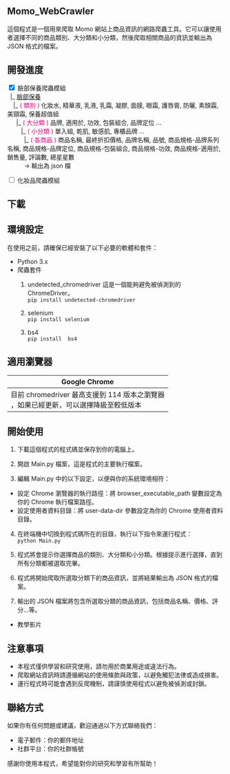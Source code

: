 ## Momo_WebCrawler 
這個程式是一個用來爬取 Momo 網站上商品資訊的網路爬蟲工具。它可以讓使用者選擇不同的商品類別、大分類和小分類，然後爬取相關商品的資訊並輸出為 JSON 格式的檔案。


## 開發進度

<input type="checkbox" checked> 臉部保養爬蟲模組<br>
&ensp;|_ [臉部保養](https://www.momoshop.com.tw/category/LgrpCategory.jsp?l_code=1111700000&sourcePageType=4)<br>
&ensp;&ensp;|_ <font color=#e40580>( 類別 )</font> 化妝水, 精華液, 乳液, 乳霜, 凝膠, 面膜, 眼霜, 護唇膏, 防曬, 素顏霜, 美頸霜, 保養超值組<br>
&ensp;&ensp;&ensp;|_ <font color=#e40580>( 大分類 )</font>  品牌, 適用於, 功效, 包裝組合, 品牌定位 ... <br>
&ensp;&ensp;&ensp;&ensp; |_ <font color=#e40580>( 小分類 )</font>  單入組, 乾肌, 敏感肌, 專櫃品牌 ... <br>
&ensp;&ensp;&ensp;&ensp;&ensp; |_  <font color=#e40580>( 各商品 )</font>  商品名稱,  最終折扣價格, 品牌名稱, 品號, 商品規格-品牌系列名稱,  商品規格-品牌定位, 商品規格-包裝組合, 商品規格-功效, 商品規格-適用於, 銷售量, 評論數, 總星星數<br>
&ensp;&ensp;&ensp;&ensp;&ensp; -> 輸出為 json 檔

<input type="checkbox" > 化妝品爬蟲模組<br>

## 下載


## 環境設定
在使用之前，請確保已經安裝了以下必要的軟體和套件：

- Python 3.x
- 爬蟲套件
  1. undetected_chromedriver 
  這是一個能夠避免被偵測到的 ChromeDriver。<br>
      ```pip install undetected-chromedriver```
  
  2. selenium<br>
  ```pip install selenium```

  3. bs4<br>
   ```pip install  bs4```


## 適用瀏覽器

|  Google Chrome  |
|  ----  |
|  目前 chromedriver 最高支援到 114 版本之瀏覽器<br/>，如果已經更新，可以選擇降級至較低版本  |


## 開始使用
1. 下載這個程式的程式碼並保存到你的電腦上。

2. 開啟 Main.py 檔案，這是程式的主要執行檔案。

3. 編輯 Main.py 中的以下設定，以便與你的系統環境相符：
  - 設定 Chrome 瀏覽器的執行路徑：將 browser_executable_path 變數設定為你的 Chrome 執行檔案路徑。
  - 設定使用者資料目錄：將 user-data-dir 參數設定為你的 Chrome 使用者資料目錄。

4. 在終端機中切換到程式碼所在的目錄，執行以下指令來運行程式：
  <br>```python Main.py```

5. 程式將會提示你選擇商品的類別、大分類和小分類。根據提示進行選擇，直到所有分類都被選取完畢。

6. 程式將開始爬取所選取分類下的商品資訊，並將結果輸出為 JSON 格式的檔案。

7. 輸出的 JSON 檔案將包含所選取分類的商品資訊，包括商品名稱、價格、評分...等。

* 教學影片


## 注意事項
- 本程式僅供學習和研究使用，請勿用於商業用途或違法行為。
- 爬取網站資訊時請遵循網站的使用條款與政策，以避免觸犯法律或造成損害。
- 運行程式時可能會遇到反爬機制，請謹慎使用程式以避免被偵測或封鎖。


## 聯絡方式
如果你有任何問題或建議，歡迎通過以下方式聯絡我們：

- 電子郵件：你的郵件地址
- 社群平台：你的社群帳號

感謝你使用本程式，希望能對你的研究和學習有所幫助！
